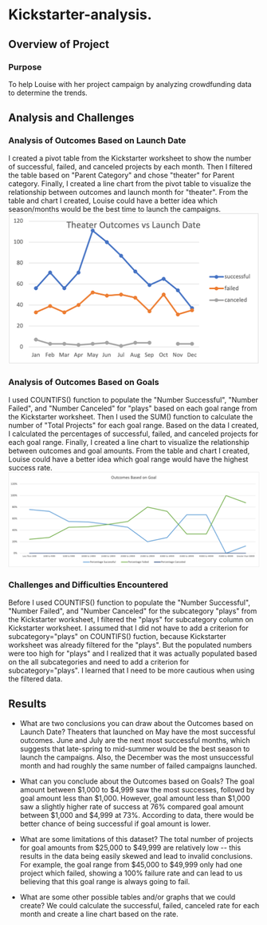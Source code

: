 # Kickstarter-analysis.

## Overview of Project

### Purpose
To help Louise with her project campaign by analyzing crowdfunding data to determine the trends. 

## Analysis and Challenges


### Analysis of Outcomes Based on Launch Date
I created a pivot table from the Kickstarter worksheet to show the number of successful, failed, and canceled projects by each month. Then I filtered the table based on "Parent Category" and chose "theater" for Parent category. Finally, I created a line chart from the pivot table to visualize the relationship between outcomes and launch month for "theater". 
From the table and chart I created, Louise could have a better idea which season/months would be the best time to launch the campaigns.
![launchdate](resources/Theater_Outcomes_vs_Launch.png)

### Analysis of Outcomes Based on Goals
I used COUNTIFS() function to populate the "Number Successful", "Number Failed", and "Number Canceled" for "plays" based on each goal range from the Kickstarter worksheet. Then I used the SUM() function to calculate the number of "Total Projects" for each goal range. Based on the data I created, I calculated the percentages of successful, failed, and canceled projects for each goal range. Finally, I created a line chart to visualize the relationship between outcomes and goal amounts. From the table and chart I created, Louise could have a better idea which goal range would have the highest success rate. 
![goals](resources/Outcomes_vs_Goals.png)


### Challenges and Difficulties Encountered
Before I used COUNTIFS() function to populate the "Number Successful", "Number Failed", and "Number Canceled" for the subcategory "plays" from the Kickstarter worksheet, I filtered the "plays" for subcategory column on Kickstarter worksheet. I assumed that I did not have to add a criterion for subcategory="plays" on COUNTIFS() fuction, because Kickstarter worksheet was already filtered for the "plays". But the populated numbers were too high for "plays" and I realized that it was actually populated based on the all subcategories and need to add a criterion for subcategory="plays". I learned that I need to be more cautious when using the filtered data. 

 
## Results

- What are two conclusions you can draw about the Outcomes based on Launch Date?
Theaters that launched on May have the most successful outcomes. June and July are the next most successful months, which suggests that late-spring to mid-summer would be the best season to launch the campaigns. Also, the December was the most unsuccessful month and had roughly the same number of failed campaigns launched. 

- What can you conclude about the Outcomes based on Goals?
The goal amount between $1,000 to $4,999 saw the most successes, followd by goal amount less than $1,000. However, goal amount less than $1,000 saw a slightly higher rate of success at 76% compared goal amount between $1,000 and $4,999 at 73%. According to data, there would be better chance of being successful if goal amount is lower. 

- What are some limitations of this dataset?
The total number of projects for goal amounts from $25,000 to $49,999 are relatively low -- this results in the data being easily skewed and lead to invalid conclusions. For example, the goal range from $45,000 to $49,999 only had one project which failed, showing a 100% failure rate and can lead to us believing that this goal range is always going to fail. 

- What are some other possible tables and/or graphs that we could create?
We could calculate the successful, failed, canceled rate for each month and create a line chart based on the rate.
